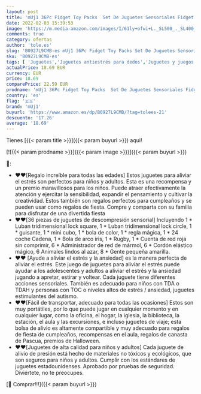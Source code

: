 ```yaml
---
layout: post
title: 'mUj1 36Pc Fidget Toy Packs  Set De Juguetes Sensoriales Fidget Box Baratos para Sensory Toy Box para Niños Adultos /Autismo Regalo/ Fiesta Navidad Cumpleaños'
date: 2022-02-03 15:39:53
image: 'https://m.media-amazon.com/images/I/61ly+ofwi+L._SL500_._SL400_.jpg'
comments: true
category: ofertas
author: 'tole.es'
slug: 'B0927L9CMB-es mUj1 36Pc Fidget Toy Packs Set De Juguetes Sensoriales...'
sku: 'B0927L9CMB-es'
tags: [ 'Juguetes','Juguetes antiestrés para dedos','Juguetes y juegos','Packs de juguetes fidget de varios artículos','Regalos originales y de broma','muj1','navidad', ]
actualPrice: 18.69 EUR
currency: EUR
price: 18.69
comparePrice: 22.59 EUR
prodname: 'mUj1 36Pc Fidget Toy Packs  Set De Juguetes Sensoriales Fidget Box Baratos para Sensory Toy Box para Niños Adultos /Autismo Regalo/ Fiesta Navidad Cumpleaños'
country: 'es'
flag: '🇪🇸'
brand: 'mUj1'
buyurl: 'https://www.amazon.es/dp/B0927L9CMB/?tag=tolees-21'
descuento: '17.26'
average: '18.69'
---
```


Tienes [{{< param title >}}]({{< param buyurl >}}) aqui!

[![{{< param prodname >}}]({{< param image >}})]({{< param buyurl >}})

🔎:

- ❤❤[Regalo increíble para todas las edades] Estos juguetes para aliviar el estrés son perfectos para niños y adultos. Esta es una recompensa y un premio maravillosos para los niños. Puede atraer efectivamente la atención y ejercitar la sensibilidad, expandir el pensamiento y cultivar la creatividad. Estos también son regalos perfectos para cumpleaños y se pueden usar como regalos de fiesta. Compre y comparta con su familia para disfrutar de una divertida fiesta
- ❤❤[36 piezas de juguetes de descompresión sensorial] Incluyendo 1 * Luban tridimensional lock square, 1 * Luban tridimensional lock circle, 1 * guisante, 1 * mini cubo, 1 * bola de color, 1 * regla mágica, 1 * 24 coche Cadena, 1 * Bola de arco iris, 1 * Rugby, 1 * Cuenta de red roja sin comprimir, 6 * Administrador de red de mármol, 6 * Cordón elástico mágico, 6 Animales lindos al azar, 8 * Gente pequeña amarilla.
- ❤❤ [Ayude a aliviar el estrés y la ansiedad] es la manera perfecta de aliviar el estrés. Este juego de juguetes para aliviar el estrés puede ayudar a los adolescentes y adultos a aliviar el estrés y la ansiedad jugando a apretar, estirar y voltear. Cada juguete tiene diferentes acciones sensoriales. También es adecuado para niños con TDA o TDAH y personas con TOC o niveles altos de estrés / ansiedad, juguetes estimulantes del autismo.
- ❤❤[Fácil de transportar, adecuado para todas las ocasiones] Estos son muy portátiles, por lo que puede jugar en cualquier momento y en cualquier lugar, como la oficina, el hogar, la iglesia, la biblioteca, la estación, el aula y las excursiones, e incluso juguetes de viaje; esta bolsa de alivio es altamente compartible y muy adecuado para regalos de fiesta de cumpleaños, recompensas en el aula, regalos de canasta de Pascua, premios de Halloween.
- ❤❤[Juguetes de alta calidad para niños y adultos] Cada juguete de alivio de presión está hecho de materiales no tóxicos y ecológicos, que son seguros para niños y adultos. Cumplir con los estándares de juguetes estadounidenses. Aprobado por pruebas de seguridad. Diviértete, no te preocupes.

[🛒 Comprar!!!]({{< param buyurl >}})
